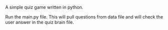 A simple quiz game written in python. 

Run the main.py file. 
This will pull questions from data file and will check the user answer in the quiz brain file. 
